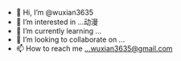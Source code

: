 - 👋 Hi, I’m @wuxian3635
- 👀 I’m interested in ...动漫
- 🌱 I’m currently learning ...
- 💞️ I’m looking to collaborate on ...
- 📫 How to reach me ...wuxian3635@gmail.com

<!---
wuxian3635/wuxian3635 is a ✨ special ✨ repository because its `README.md` (this file) appears on your GitHub profile.
You can click the Preview link to take a look at your changes.
--->
